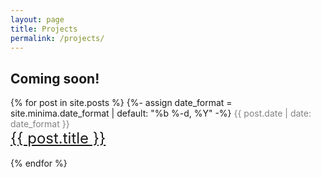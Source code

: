 ```yaml
---
layout: page
title: Projects
permalink: /projects/
---
```


<h2> Coming soon! </h2>
<!--<ul>-->
  {% for post in site.posts %}
	  {%- assign date_format = site.minima.date_format | default: "%b %-d, %Y" -%}
      <span style="color:#828282;font-size:14px">{{ post.date | date: date_format }}</span>
	  <br/>
      <a href="{{ post.url }}" style="font-size:24px">{{ post.title }}</a>
	  <br/>
	  <br/>
  {% endfor %}

<!--</ul>-->
